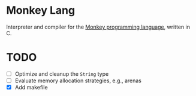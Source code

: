 # Monkey Lang

Interpreter and compiler for the [Monkey programming language](https://interpreterbook.com/#the-monkey-programming-language), written in C.

# TODO

- [ ] Optimize and cleanup the `String` type
- [ ] Evaluate memory allocation strategies, e.g., arenas
- [x] Add makefile
